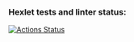 ### Hexlet tests and linter status:
[![Actions Status](https://github.com/Mark-Gruzdov/backend-project-46/actions/workflows/hexlet-check.yml/badge.svg)](https://github.com/Mark-Gruzdov/backend-project-46/actions)